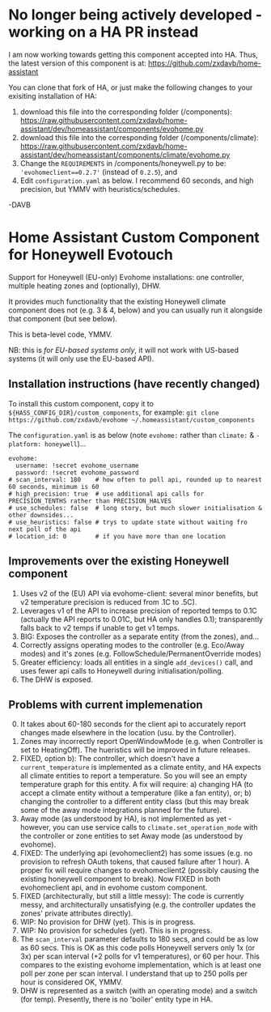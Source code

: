 # No longer being actively developed - working on a HA PR instead

I am now working towards getting this component accepted into HA.  Thus, the latest version of this component is at: https://github.com/zxdavb/home-assistant

You can clone that fork of HA, or just make the following changes to your exisiting installation of HA:
 1. download this file into the corresponding folder (/components): https://raw.githubusercontent.com/zxdavb/home-assistant/dev/homeassistant/components/evohome.py 
 2. download this file into the corresponding folder (/components/climate): https://raw.githubusercontent.com/zxdavb/home-assistant/dev/homeassistant/components/climate/evohome.py
 3. Change the `REQUIREMENTS` in /components/honeywell.py to be: `'evohomeclient==0.2.7'` (instead of `0.2.5`), and 
 4. Edit `configuration.yaml` as below.  I recommend 60 seconds, and high precision, but YMMV with heuristics/schedules.
 
-DAVB


# Home Assistant Custom Component for Honeywell Evotouch

Support for Honeywell (EU-only) Evohome installations: one controller, multiple heating zones and (optionally), DHW.

It provides much functionality that the existing Honeywell climate component does not (e.g. 3 & 4, below) and you can usually run it alongside that component (but see below).

This is beta-level code, YMMV.

NB: this is _for EU-based systems only_, it will not work with US-based systems (it will only use the EU-based API).

## Installation instructions (have recently changed)

To install this custom component, copy it to `${HASS_CONFIG_DIR}/custom_components`, for example:
  `git clone https://github.com/zxdavb/evohome ~/.homeassistant/custom_components`

The `configuration.yaml` is as below (note `evohome:` rather than `climate:` & `- platform: honeywell`)...
```
evohome:
  username: !secret evohome_username
  password: !secret evohome_password
# scan_interval: 180    # how often to poll api, rounded up to nearest 60 seconds, minimum is 60
# high_precision: true  # use additional api calls for PRECISION_TENTHS rather than PRECISION_HALVES
# use_schedules: false  # long story, but much slower initialisation & other downsides...
# use_heuristics: false # trys to update state without waiting fro next poll of the api
# location_id: 0        # if you have more than one location

```

## Improvements over the existing Honeywell component

1. Uses v2 of the (EU) API via evohome-client: several minor benefits, but v2 temperature precision is reduced from .1C to .5C).
2. Leverages v1 of the API to increase precision of reported temps to 0.1C (actually the API reports to 0.01C, but HA only handles 0.1); transparently falls back to v2 temps if unable to get v1 temps. 
3. BIG: Exposes the controller as a separate entity (from the zones), and...
4. Correctly assigns operating modes to the controller (e.g. Eco/Away modes) and it's zones (e.g. FollowSchedule/PermanentOverride modes)
5. Greater efficiency: loads all entities in a single `add_devices()` call, and uses fewer api calls to Honeywell during initialisation/polling.
6. The DHW is exposed.


## Problems with current implemenation

0. It takes about 60-180 seconds for the client api to accurately report changes made elsewhere in the location (usu. by the Controller). 
0. Zones may incorrectly report OpenWindowMode (e.g. when Controller is set to HeatingOff).  The hueristics will be improved in future releases.
1. FIXED, option b): The controller, which doesn't have a `current_temperature` is implemented as a climate entity, and HA expects all climate entities to report a temperature.  So you will see an empty temperature graph for this entity.  A fix will require: a) changing HA (to accept a climate entity without a temperature (like a fan entity), or; b) changing the controller to a different entity class (but this may break some of the away mode integrations planned for the future).
2. Away mode (as understood by HA), is not implemented as yet - however, you can use service calls to `climate.set_operation_mode` with the controller or zone entities to set Away mode (as understood by evohome).
3. FIXED: The underlying api (evohomeclient2) has some issues (e.g. no provision to refresh OAuth tokens, that caused failure after 1 hour).  A proper fix will require changes to evohomeclient2 (possibly causing the existing honeywell component to break).  Now FIXED in both evohomeclient api, and in evohome custom component.
4. FIXED (architecturally, but still a little messy): The code is currently messy, and architecturally unsatisfying (e.g. the controller updates the zones' private attributes directly).
5. WIP: No provision for DHW (yet).  This is in progress.
6. WIP: No provision for schedules (yet).  This is in progress.
7. The `scan_interval` parameter defaults to 180 secs, and could be as low as 60 secs.  This is OK as this code polls Honeywell servers only 1x (or 3x) per scan interval (+2 polls for v1 temperatures), or 60 per hour.  This compares to the existing evohome implementation, which is at least one poll per zone per scan interval.  I understand that up to 250 polls per hour is considered OK, YMMV.
8. DHW is represented as a switch (with an operating mode) and a switch (for temp).  Presently, there is no 'boiler' entity type in HA.
